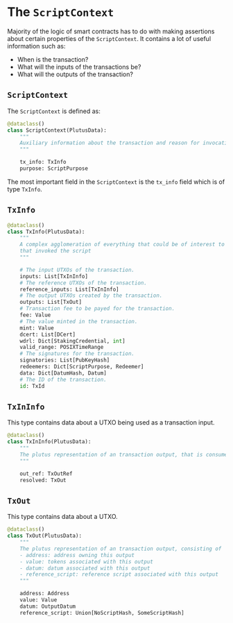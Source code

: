 # The `ScriptContext`

Majority of the logic of smart contracts has to do with making assertions about certain properties of the `ScriptContext`.
It contains a lot of useful information such as:

- When is the transaction?
- What will the inputs of the transactions be?
- What will the outputs of the transaction?

## `ScriptContext`

The `ScriptContext` is defined as:

```python
@dataclass()
class ScriptContext(PlutusData):
    """
    Auxiliary information about the transaction and reason for invocation of the called script.
    """

    tx_info: TxInfo
    purpose: ScriptPurpose

```

The most important field in the `ScriptContext` is the `tx_info` field which is of type `TxInfo`.

## `TxInfo`

```python
@dataclass()
class TxInfo(PlutusData):
    """
    A complex agglomeration of everything that could be of interest to the executed script, regarding the transaction
    that invoked the script
    """

    # The input UTXOs of the transaction.
    inputs: List[TxInInfo]
    # The reference UTXOs of the transaction.
    reference_inputs: List[TxInInfo]
    # The output UTXOs created by the transaction.
    outputs: List[TxOut]
    # Transaction fee to be payed for the transaction.
    fee: Value
    # The value minted in the transaction.
    mint: Value
    dcert: List[DCert]
    wdrl: Dict[StakingCredential, int]
    valid_range: POSIXTimeRange
    # The signatures for the transaction.
    signatories: List[PubKeyHash]
    redeemers: Dict[ScriptPurpose, Redeemer]
    data: Dict[DatumHash, Datum]
    # The ID of the transaction.
    id: TxId
```

## `TxInInfo`

This type contains data about a UTXO being used as a transaction input.

```python
@dataclass()
class TxInInfo(PlutusData):
    """
    The plutus representation of an transaction output, that is consumed by the transaction.
    """

    out_ref: TxOutRef
    resolved: TxOut
```

## `TxOut`

This type contains data about a UTXO.

```python
@dataclass()
class TxOut(PlutusData):
    """
    The plutus representation of an transaction output, consisting of
    - address: address owning this output
    - value: tokens associated with this output
    - datum: datum associated with this output
    - reference_script: reference script associated with this output
    """

    address: Address
    value: Value
    datum: OutputDatum
    reference_script: Union[NoScriptHash, SomeScriptHash]
```
